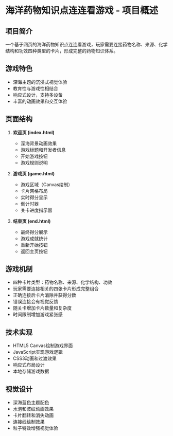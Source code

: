 # 海洋药物知识点连连看游戏 - 项目概述

## 项目简介
一个基于网页的海洋药物知识点连连看游戏，玩家需要连接药物名称、来源、化学结构和功效四种类型的卡片，形成完整的药物知识体系。

## 游戏特色
- 深海主题的沉浸式视觉体验
- 教育性与游戏性相结合
- 响应式设计，支持多设备
- 丰富的动画效果和交互体验

## 页面结构
1. **欢迎页 (index.html)**
   - 深海背景动画效果
   - 游戏标题和开发者信息
   - 开始游戏按钮
   - 游戏规则说明

2. **游戏页 (game.html)**
   - 游戏区域（Canvas绘制）
   - 卡片网格布局
   - 实时得分显示
   - 倒计时器
   - 关卡进度指示器

3. **结束页 (end.html)**
   - 最终得分展示
   - 游戏成就统计
   - 重新开始按钮
   - 返回主页按钮

## 游戏机制
- 四种卡片类型：药物名称、来源、化学结构、功效
- 玩家需要连接相关的四张卡片形成完整组合
- 正确连接后卡片消除并获得分数
- 错误连接会有视觉反馈
- 随关卡增加卡片数量和复杂度
- 时间限制增加游戏紧张感

## 技术实现
- HTML5 Canvas绘制游戏界面
- JavaScript实现游戏逻辑
- CSS3动画和过渡效果
- 响应式布局设计
- 本地存储游戏数据

## 视觉设计
- 深海蓝色主题配色
- 水泡和波纹动画效果
- 卡片翻转和消失动画
- 连接线绘制效果
- 粒子特效增强视觉体验